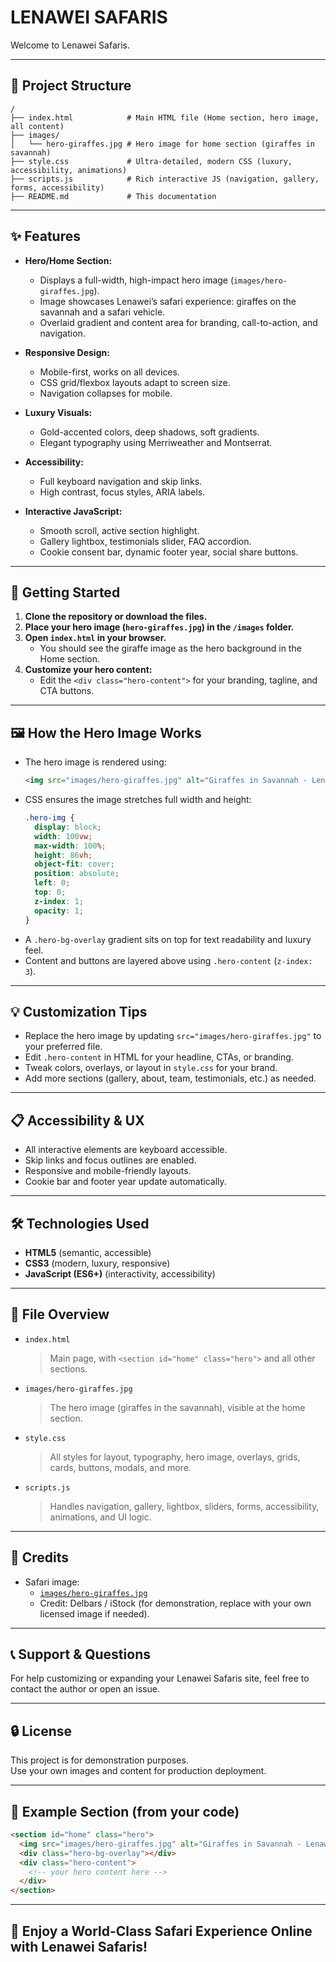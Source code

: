 # LENAWEI SAFARIS

Welcome to Lenawei Safaris.

---

## 🦒 Project Structure

```
/
├── index.html            # Main HTML file (Home section, hero image, all content)
├── images/
│   └── hero-giraffes.jpg # Hero image for home section (giraffes in savannah)
├── style.css             # Ultra-detailed, modern CSS (luxury, accessibility, animations)
├── scripts.js            # Rich interactive JS (navigation, gallery, forms, accessibility)
├── README.md             # This documentation
```

---

## ✨ Features

- **Hero/Home Section:**  
  - Displays a full-width, high-impact hero image (`images/hero-giraffes.jpg`).
  - Image showcases Lenawei’s safari experience: giraffes on the savannah and a safari vehicle.
  - Overlaid gradient and content area for branding, call-to-action, and navigation.

- **Responsive Design:**  
  - Mobile-first, works on all devices.
  - CSS grid/flexbox layouts adapt to screen size.
  - Navigation collapses for mobile.

- **Luxury Visuals:**  
  - Gold-accented colors, deep shadows, soft gradients.
  - Elegant typography using Merriweather and Montserrat.

- **Accessibility:**  
  - Full keyboard navigation and skip links.
  - High contrast, focus styles, ARIA labels.

- **Interactive JavaScript:**  
  - Smooth scroll, active section highlight.
  - Gallery lightbox, testimonials slider, FAQ accordion.
  - Cookie consent bar, dynamic footer year, social share buttons.

---

## 🚀 Getting Started

1. **Clone the repository or download the files.**
2. **Place your hero image (`hero-giraffes.jpg`) in the `/images` folder.**
3. **Open `index.html` in your browser.**  
   - You should see the giraffe image as the hero background in the Home section.
4. **Customize your hero content:**  
   - Edit the `<div class="hero-content">` for your branding, tagline, and CTA buttons.

---

## 🖼️ How the Hero Image Works

- The hero image is rendered using:
  ```html
  <img src="images/hero-giraffes.jpg" alt="Giraffes in Savannah - Lenawei Safaris" class="hero-img" />
  ```
- CSS ensures the image stretches full width and height:
  ```css
  .hero-img {
    display: block;
    width: 100vw;
    max-width: 100%;
    height: 86vh;
    object-fit: cover;
    position: absolute;
    left: 0;
    top: 0;
    z-index: 1;
    opacity: 1;
  }
  ```
- A `.hero-bg-overlay` gradient sits on top for text readability and luxury feel.
- Content and buttons are layered above using `.hero-content` (`z-index: 3`).

---

## 💡 Customization Tips

- Replace the hero image by updating `src="images/hero-giraffes.jpg"` to your preferred file.
- Edit `.hero-content` in HTML for your headline, CTAs, or branding.
- Tweak colors, overlays, or layout in `style.css` for your brand.
- Add more sections (gallery, about, team, testimonials, etc.) as needed.

---

## 📋 Accessibility & UX

- All interactive elements are keyboard accessible.
- Skip links and focus outlines are enabled.
- Responsive and mobile-friendly layouts.
- Cookie bar and footer year update automatically.

---

## 🛠️ Technologies Used

- **HTML5** (semantic, accessible)
- **CSS3** (modern, luxury, responsive)
- **JavaScript (ES6+)** (interactivity, accessibility)

---

## 📁 File Overview

- `index.html`  
  > Main page, with `<section id="home" class="hero">` and all other sections.

- `images/hero-giraffes.jpg`  
  > The hero image (giraffes in the savannah), visible at the home section.

- `style.css`  
  > All styles for layout, typography, hero image, overlays, grids, cards, buttons, modals, and more.

- `scripts.js`  
  > Handles navigation, gallery, lightbox, sliders, forms, accessibility, animations, and UI logic.

---

## 🦁 Credits

- Safari image:  
  - [`images/hero-giraffes.jpg`](images/hero-giraffes.jpg)  
  - Credit: Delbars / iStock (for demonstration, replace with your own licensed image if needed).

---

## 📞 Support & Questions

For help customizing or expanding your Lenawei Safaris site, feel free to contact the author or open an issue.

---

## 🔒 License

This project is for demonstration purposes.  
Use your own images and content for production deployment.

---

## 📝 Example Section (from your code)

```html
<section id="home" class="hero">
  <img src="images/hero-giraffes.jpg" alt="Giraffes in Savannah - Lenawei Safaris" class="hero-img" />
  <div class="hero-bg-overlay"></div>
  <div class="hero-content">
    <!-- your hero content here -->
  </div>
</section>
```

---

## 🌟 Enjoy a World-Class Safari Experience Online with Lenawei Safaris!
